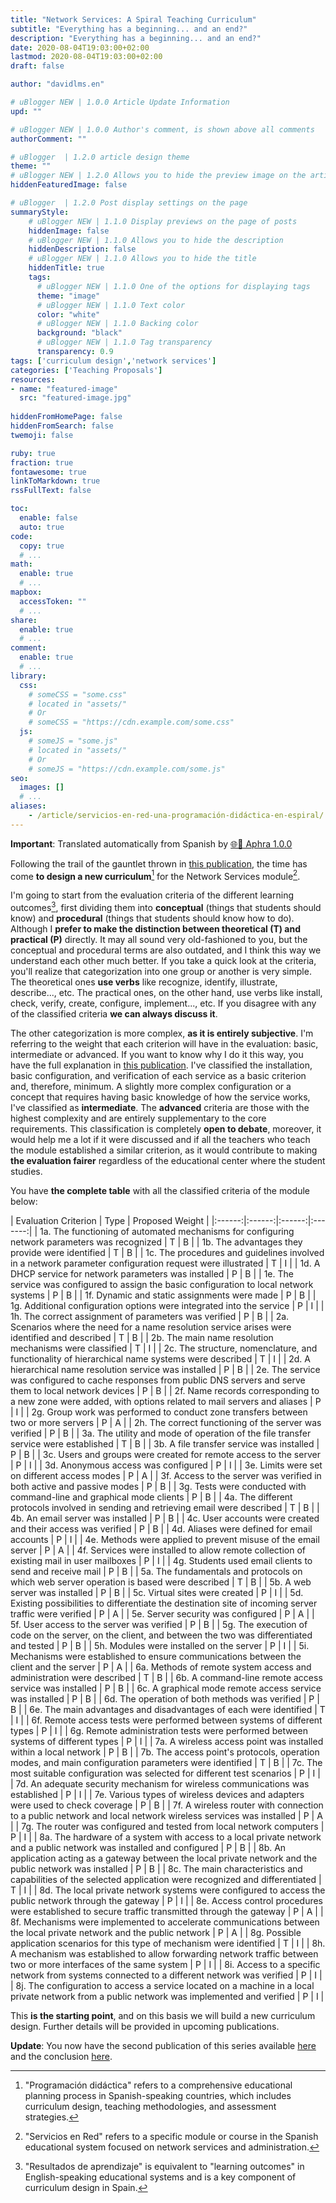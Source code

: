 ```yaml
---
title: "Network Services: A Spiral Teaching Curriculum"
subtitle: "Everything has a beginning... and an end?"
description: "Everything has a beginning... and an end?"
date: 2020-08-04T19:03:00+02:00
lastmod: 2020-08-04T19:03:00+02:00
draft: false

author: "davidlms.en"

# uBlogger NEW | 1.0.0 Article Update Information
upd: ""

# uBlogger NEW | 1.0.0 Author's comment, is shown above all comments
authorComment: ""

# uBlogger  | 1.2.0 article design theme
theme: ""
# uBlogger NEW | 1.2.0 Allows you to hide the preview image on the article page
hiddenFeaturedImage: false

# uBlogger  | 1.2.0 Post display settings on the page
summaryStyle:
    # uBlogger NEW | 1.1.0 Display previews on the page of posts
    hiddenImage: false
    # uBlogger NEW | 1.1.0 Allows you to hide the description
    hiddenDescription: false
    # uBlogger NEW | 1.1.0 Allows you to hide the title
    hiddenTitle: true
    tags:
      # uBlogger NEW | 1.1.0 One of the options for displaying tags
      theme: "image"
      # uBlogger NEW | 1.1.0 Text color
      color: "white"
      # uBlogger NEW | 1.1.0 Backing color
      background: "black"
      # uBlogger NEW | 1.1.0 Tag transparency
      transparency: 0.9
tags: ['curriculum design','network services']
categories: ['Teaching Proposals']
resources:
- name: "featured-image"
  src: "featured-image.jpg"
  
hiddenFromHomePage: false
hiddenFromSearch: false
twemoji: false

ruby: true
fraction: true
fontawesome: true
linkToMarkdown: true
rssFullText: false

toc:
  enable: false
  auto: true
code:
  copy: true
  # ...
math:
  enable: true
  # ...
mapbox:
  accessToken: ""
  # ...
share:
  enable: true
  # ...
comment:
  enable: true
  # ...
library:
  css:
    # someCSS = "some.css"
    # located in "assets/"
    # Or
    # someCSS = "https://cdn.example.com/some.css"
  js:
    # someJS = "some.js"
    # located in "assets/"
    # Or
    # someJS = "https://cdn.example.com/some.js"
seo:
  images: []
  # ...
aliases:
    - /article/servicios-en-red-una-programación-didáctica-en-espiral/
---
```


**Important**: Translated automatically from Spanish by [🌐💬 Aphra 1.0.0](https://github.com/DavidLMS/aphra)

Following the trail of the gauntlet thrown in [this publication](https://davidlms.com/en/girando-alrededor-del-aprendizaje-una-programación-didáctica-en-espiral/), the time has come **to design a new curriculum**[^1] for the Network Services module[^2].

I'm going to start from the evaluation criteria of the different learning outcomes[^3], first dividing them into **conceptual** (things that students should know) and **procedural** (things that students should know how to do). Although I **prefer to make the distinction between theoretical (T) and practical (P)** directly. It may all sound very old-fashioned to you, but the conceptual and procedural terms are also outdated, and I think this way we understand each other much better. If you take a quick look at the criteria, you'll realize that categorization into one group or another is very simple. The theoretical ones **use verbs** like recognize, identify, illustrate, describe..., etc. The practical ones, on the other hand, use verbs like install, check, verify, create, configure, implement..., etc. If you disagree with any of the classified criteria **we can always discuss it**.

The other categorization is more complex, **as it is entirely subjective**. I'm referring to the weight that each criterion will have in the evaluation: basic, intermediate or advanced. If you want to know why I do it this way, you have the full explanation in [this publication](https://davidlms.com/article/evaluar-por-resultados-de-aprendizaje-y-criterios-de-evaluaci%C3%B3n-sin-morir-en-el-intento/). I've classified the installation, basic configuration, and verification of each service as a basic criterion and, therefore, minimum. A slightly more complex configuration or a concept that requires having basic knowledge of how the service works, I've classified as **intermediate**. The **advanced** criteria are those with the highest complexity and are entirely supplementary to the core requirements. This classification is completely **open to debate**, moreover, it would help me a lot if it were discussed and if all the teachers who teach the module established a similar criterion, as it would contribute to making **the evaluation fairer** regardless of the educational center where the student studies.

You have **the complete table** with all the classified criteria of the module below:

| Evaluation Criterion | Type | Proposed Weight |
|:------:|:------:|:------:|:-------:|
|   1a. The functioning of automated mechanisms for configuring network parameters was recognized   |   T   |   B |
|   1b. The advantages they provide were identified   |   T   |   B |
|   1c. The procedures and guidelines involved in a network parameter configuration request were illustrated   |   T   |   I |
|   1d. A DHCP service for network parameters was installed   |   P   |   B |
|   1e. The service was configured to assign the basic configuration to local network systems   |   P   |   B |
|   1f. Dynamic and static assignments were made   |   P   |   B |
|   1g. Additional configuration options were integrated into the service   |   P   |   I |
|   1h. The correct assignment of parameters was verified   |   P   |   B |
|   2a. Scenarios where the need for a name resolution service arises were identified and described   |   T   |   B |
|   2b. The main name resolution mechanisms were classified   |   T   |   I |
|   2c. The structure, nomenclature, and functionality of hierarchical name systems were described   |   T   |   I |
|   2d. A hierarchical name resolution service was installed   |   P   |   B |
|   2e. The service was configured to cache responses from public DNS servers and serve them to local network devices   |   P   |   B |
|   2f. Name records corresponding to a new zone were added, with options related to mail servers and aliases   |   P   |   I |
|   2g. Group work was performed to conduct zone transfers between two or more servers   |   P   |   A |
|   2h. The correct functioning of the server was verified   |   P   |   B |
|   3a. The utility and mode of operation of the file transfer service were established   |   T   |   B |
|   3b. A file transfer service was installed   |   P   |   B |
|   3c. Users and groups were created for remote access to the server   |   P   |   I |
|   3d. Anonymous access was configured   |   P   |   I |
|   3e. Limits were set on different access modes   |   P   |   A |
|   3f. Access to the server was verified in both active and passive modes   |   P   |   B |
|   3g. Tests were conducted with command-line and graphical mode clients   |   P   |   B |
|   4a. The different protocols involved in sending and retrieving email were described   |   T   |   B |
|   4b. An email server was installed   |   P   |   B |
|   4c. User accounts were created and their access was verified   |   P   |   B |
|   4d. Aliases were defined for email accounts   |   P   |   I |
|   4e. Methods were applied to prevent misuse of the email server   |   P   |   A |
|   4f. Services were installed to allow remote collection of existing mail in user mailboxes   |   P   |   I |
|   4g. Students used email clients to send and receive mail   |   P   |   B |
|   5a. The fundamentals and protocols on which web server operation is based were described   |   T   |   B |
|   5b. A web server was installed   |   P   |   B |
|   5c. Virtual sites were created  |   P   |   I |
|   5d. Existing possibilities to differentiate the destination site of incoming server traffic were verified   |   P   |   A |
|   5e. Server security was configured   |   P   |  A  |
|   5f. User access to the server was verified   |   P   |   B |
|   5g. The execution of code on the server, on the client, and between the two was differentiated and tested   |   P   |   B |
|   5h. Modules were installed on the server   |   P   |   I |
|   5i. Mechanisms were established to ensure communications between the client and the server   |   P   |  A  |
|   6a. Methods of remote system access and administration were described   |   T   |   B |
|   6b. A command-line remote access service was installed   |   P   |   B |
|   6c. A graphical mode remote access service was installed   |   P   |   B |
|   6d. The operation of both methods was verified   |   P   |   B |
|   6e. The main advantages and disadvantages of each were identified   |   T   |   I |
|   6f. Remote access tests were performed between systems of different types   |   P   |   I |
|   6g. Remote administration tests were performed between systems of different types   |   P   |   I |
|   7a. A wireless access point was installed within a local network   |   P   |   B |
|   7b. The access point's protocols, operation modes, and main configuration parameters were identified   |   T   |   B |
|   7c. The most suitable configuration was selected for different test scenarios   |   P   |   I |
|   7d. An adequate security mechanism for wireless communications was established   |   P   |   I |
|   7e. Various types of wireless devices and adapters were used to check coverage   |   P   |   B |
|   7f. A wireless router with connection to a public network and local network wireless services was installed   |   P   |   A |
|   7g. The router was configured and tested from local network computers   |   P   |   I |
|   8a. The hardware of a system with access to a local private network and a public network was installed and configured   |   P   |   B |
|   8b. An application acting as a gateway between the local private network and the public network was installed   |   P   |   B |
|   8c. The main characteristics and capabilities of the selected application were recognized and differentiated   |   T   |   I |
|   8d. The local private network systems were configured to access the public network through the gateway   |   P   |   I |
|   8e. Access control procedures were established to secure traffic transmitted through the gateway   |   P   |   A |
|   8f. Mechanisms were implemented to accelerate communications between the local private network and the public network   |   P   |   A |
|   8g. Possible application scenarios for this type of mechanism were identified  |   T   |   I |
|   8h. A mechanism was established to allow forwarding network traffic between two or more interfaces of the same system   |   P   |   I |
|   8i. Access to a specific network from systems connected to a different network was verified   |   P   |   I |
|   8j. The configuration to access a service located on a machine in a local private network from a public network was implemented and verified   |   P   |   I |

This **is the starting point**, and on this basis we will build a new curriculum design. Further details will be provided in upcoming publications.

**Update**: You now have the second publication of this series available [here](https://davidlms.com/en/servicios-en-red-una-programación-didáctica-en-espiral-ii/) and the conclusion [here](https://davidlms.com/en/servicios-en-red-una-programación-didáctica-en-espiral-y-iii/).

[^1]: "Programación didáctica" refers to a comprehensive educational planning process in Spanish-speaking countries, which includes curriculum design, teaching methodologies, and assessment strategies.

[^2]: "Servicios en Red" refers to a specific module or course in the Spanish educational system focused on network services and administration.

[^3]: "Resultados de aprendizaje" is equivalent to "learning outcomes" in English-speaking educational systems and is a key component of curriculum design in Spain.